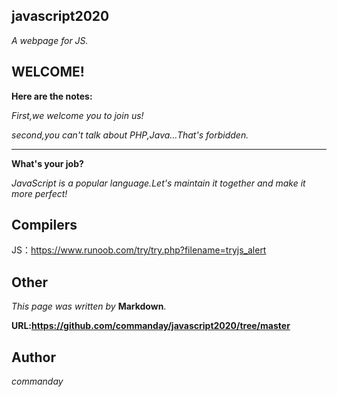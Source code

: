 ## javascript2020

*A webpage for JS.*
## WELCOME!
**Here are the notes:**

*First,we welcome you to join us!*

*second,you can't talk about PHP,Java…That's forbidden.*
***
**What's your job?**

*JavaScript is a popular language.Let's maintain it together and make it more perfect!*

## Compilers

JS：https://www.runoob.com/try/try.php?filename=tryjs_alert

## Other
*This page was written by* __Markdown__.

__URL:https://github.com/commanday/javascript2020/tree/master__

## Author

*commanday*

